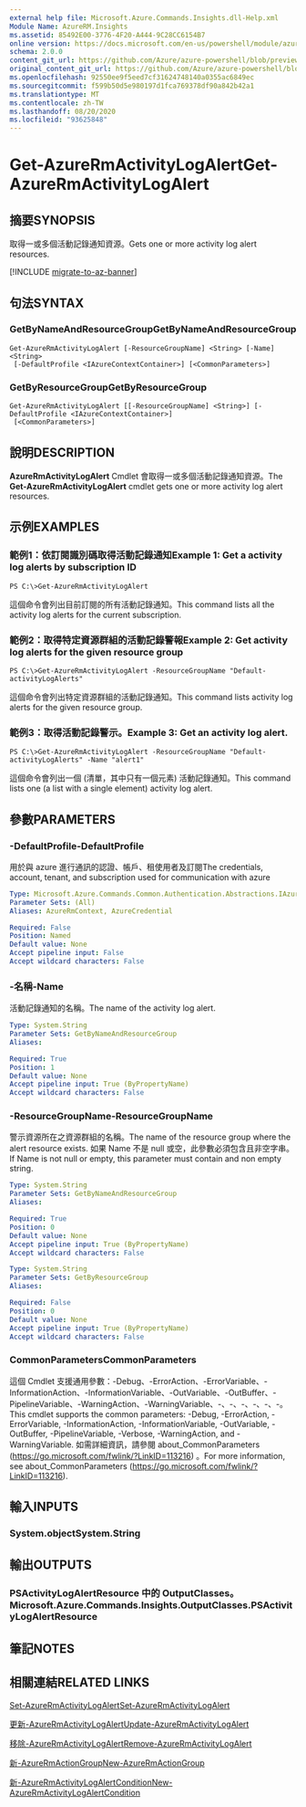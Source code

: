 ```yaml
---
external help file: Microsoft.Azure.Commands.Insights.dll-Help.xml
Module Name: AzureRM.Insights
ms.assetid: 85492E00-3776-4F20-A444-9C28CC6154B7
online version: https://docs.microsoft.com/en-us/powershell/module/azurerm.insights/get-azurermactivitylogalert
schema: 2.0.0
content_git_url: https://github.com/Azure/azure-powershell/blob/preview/src/ResourceManager/Insights/Commands.Insights/help/Get-AzureRmActivityLogAlert.md
original_content_git_url: https://github.com/Azure/azure-powershell/blob/preview/src/ResourceManager/Insights/Commands.Insights/help/Get-AzureRmActivityLogAlert.md
ms.openlocfilehash: 92550ee9f5eed7cf31624748140a0355ac6849ec
ms.sourcegitcommit: f599b50d5e980197d1fca769378df90a842b42a1
ms.translationtype: MT
ms.contentlocale: zh-TW
ms.lasthandoff: 08/20/2020
ms.locfileid: "93625848"
---
```

# <span data-ttu-id="7f8bb-101">Get-AzureRmActivityLogAlert</span><span class="sxs-lookup"><span data-stu-id="7f8bb-101">Get-AzureRmActivityLogAlert</span></span>

## <span data-ttu-id="7f8bb-102">摘要</span><span class="sxs-lookup"><span data-stu-id="7f8bb-102">SYNOPSIS</span></span>
<span data-ttu-id="7f8bb-103">取得一或多個活動記錄通知資源。</span><span class="sxs-lookup"><span data-stu-id="7f8bb-103">Gets one or more activity log alert resources.</span></span>

[!INCLUDE [migrate-to-az-banner](../../includes/migrate-to-az-banner.md)]

## <span data-ttu-id="7f8bb-104">句法</span><span class="sxs-lookup"><span data-stu-id="7f8bb-104">SYNTAX</span></span>

### <span data-ttu-id="7f8bb-105">GetByNameAndResourceGroup</span><span class="sxs-lookup"><span data-stu-id="7f8bb-105">GetByNameAndResourceGroup</span></span>
```
Get-AzureRmActivityLogAlert [-ResourceGroupName] <String> [-Name] <String>
 [-DefaultProfile <IAzureContextContainer>] [<CommonParameters>]
```

### <span data-ttu-id="7f8bb-106">GetByResourceGroup</span><span class="sxs-lookup"><span data-stu-id="7f8bb-106">GetByResourceGroup</span></span>
```
Get-AzureRmActivityLogAlert [[-ResourceGroupName] <String>] [-DefaultProfile <IAzureContextContainer>]
 [<CommonParameters>]
```

## <span data-ttu-id="7f8bb-107">說明</span><span class="sxs-lookup"><span data-stu-id="7f8bb-107">DESCRIPTION</span></span>
<span data-ttu-id="7f8bb-108">**AzureRmActivityLogAlert** Cmdlet 會取得一或多個活動記錄通知資源。</span><span class="sxs-lookup"><span data-stu-id="7f8bb-108">The **Get-AzureRmActivityLogAlert** cmdlet gets one or more activity log alert resources.</span></span>

## <span data-ttu-id="7f8bb-109">示例</span><span class="sxs-lookup"><span data-stu-id="7f8bb-109">EXAMPLES</span></span>

### <span data-ttu-id="7f8bb-110">範例1：依訂閱識別碼取得活動記錄通知</span><span class="sxs-lookup"><span data-stu-id="7f8bb-110">Example 1: Get a activity log alerts by subscription ID</span></span>
```
PS C:\>Get-AzureRmActivityLogAlert
```

<span data-ttu-id="7f8bb-111">這個命令會列出目前訂閱的所有活動記錄通知。</span><span class="sxs-lookup"><span data-stu-id="7f8bb-111">This command lists all the activity log alerts for the current subscription.</span></span>

### <span data-ttu-id="7f8bb-112">範例2：取得特定資源群組的活動記錄警報</span><span class="sxs-lookup"><span data-stu-id="7f8bb-112">Example 2: Get activity log alerts for the given resource group</span></span>
```
PS C:\>Get-AzureRmActivityLogAlert -ResourceGroupName "Default-activityLogAlerts"
```

<span data-ttu-id="7f8bb-113">這個命令會列出特定資源群組的活動記錄通知。</span><span class="sxs-lookup"><span data-stu-id="7f8bb-113">This command lists activity log alerts for the given resource group.</span></span>

### <span data-ttu-id="7f8bb-114">範例3：取得活動記錄警示。</span><span class="sxs-lookup"><span data-stu-id="7f8bb-114">Example 3: Get an activity log alert.</span></span>
```
PS C:\>Get-AzureRmActivityLogAlert -ResourceGroupName "Default-activityLogAlerts" -Name "alert1"
```

<span data-ttu-id="7f8bb-115">這個命令會列出一個 (清單，其中只有一個元素) 活動記錄通知。</span><span class="sxs-lookup"><span data-stu-id="7f8bb-115">This command lists one (a list with a single element) activity log alert.</span></span>

## <span data-ttu-id="7f8bb-116">參數</span><span class="sxs-lookup"><span data-stu-id="7f8bb-116">PARAMETERS</span></span>

### <span data-ttu-id="7f8bb-117">-DefaultProfile</span><span class="sxs-lookup"><span data-stu-id="7f8bb-117">-DefaultProfile</span></span>
<span data-ttu-id="7f8bb-118">用於與 azure 進行通訊的認證、帳戶、租使用者及訂閱</span><span class="sxs-lookup"><span data-stu-id="7f8bb-118">The credentials, account, tenant, and subscription used for communication with azure</span></span>

```yaml
Type: Microsoft.Azure.Commands.Common.Authentication.Abstractions.IAzureContextContainer
Parameter Sets: (All)
Aliases: AzureRmContext, AzureCredential

Required: False
Position: Named
Default value: None
Accept pipeline input: False
Accept wildcard characters: False
```

### <span data-ttu-id="7f8bb-119">-名稱</span><span class="sxs-lookup"><span data-stu-id="7f8bb-119">-Name</span></span>
<span data-ttu-id="7f8bb-120">活動記錄通知的名稱。</span><span class="sxs-lookup"><span data-stu-id="7f8bb-120">The name of the activity log alert.</span></span>

```yaml
Type: System.String
Parameter Sets: GetByNameAndResourceGroup
Aliases:

Required: True
Position: 1
Default value: None
Accept pipeline input: True (ByPropertyName)
Accept wildcard characters: False
```

### <span data-ttu-id="7f8bb-121">-ResourceGroupName</span><span class="sxs-lookup"><span data-stu-id="7f8bb-121">-ResourceGroupName</span></span>
<span data-ttu-id="7f8bb-122">警示資源所在之資源群組的名稱。</span><span class="sxs-lookup"><span data-stu-id="7f8bb-122">The name of the resource group where the alert resource exists.</span></span>
<span data-ttu-id="7f8bb-123">如果 Name 不是 null 或空，此參數必須包含且非空字串。</span><span class="sxs-lookup"><span data-stu-id="7f8bb-123">If Name is not null or empty, this parameter must contain and non empty string.</span></span>

```yaml
Type: System.String
Parameter Sets: GetByNameAndResourceGroup
Aliases:

Required: True
Position: 0
Default value: None
Accept pipeline input: True (ByPropertyName)
Accept wildcard characters: False
```

```yaml
Type: System.String
Parameter Sets: GetByResourceGroup
Aliases:

Required: False
Position: 0
Default value: None
Accept pipeline input: True (ByPropertyName)
Accept wildcard characters: False
```

### <span data-ttu-id="7f8bb-124">CommonParameters</span><span class="sxs-lookup"><span data-stu-id="7f8bb-124">CommonParameters</span></span>
<span data-ttu-id="7f8bb-125">這個 Cmdlet 支援通用參數：-Debug、-ErrorAction、-ErrorVariable、-InformationAction、-InformationVariable、-OutVariable、-OutBuffer、-PipelineVariable、-WarningAction、-WarningVariable、-、-、-、-、-、-。</span><span class="sxs-lookup"><span data-stu-id="7f8bb-125">This cmdlet supports the common parameters: -Debug, -ErrorAction, -ErrorVariable, -InformationAction, -InformationVariable, -OutVariable, -OutBuffer, -PipelineVariable, -Verbose, -WarningAction, and -WarningVariable.</span></span> <span data-ttu-id="7f8bb-126">如需詳細資訊，請參閱 about_CommonParameters (https://go.microsoft.com/fwlink/?LinkID=113216) 。</span><span class="sxs-lookup"><span data-stu-id="7f8bb-126">For more information, see about_CommonParameters (https://go.microsoft.com/fwlink/?LinkID=113216).</span></span>

## <span data-ttu-id="7f8bb-127">輸入</span><span class="sxs-lookup"><span data-stu-id="7f8bb-127">INPUTS</span></span>

### <span data-ttu-id="7f8bb-128">System.object</span><span class="sxs-lookup"><span data-stu-id="7f8bb-128">System.String</span></span>

## <span data-ttu-id="7f8bb-129">輸出</span><span class="sxs-lookup"><span data-stu-id="7f8bb-129">OUTPUTS</span></span>

### <span data-ttu-id="7f8bb-130">PSActivityLogAlertResource 中的 OutputClasses。</span><span class="sxs-lookup"><span data-stu-id="7f8bb-130">Microsoft.Azure.Commands.Insights.OutputClasses.PSActivityLogAlertResource</span></span>

## <span data-ttu-id="7f8bb-131">筆記</span><span class="sxs-lookup"><span data-stu-id="7f8bb-131">NOTES</span></span>

## <span data-ttu-id="7f8bb-132">相關連結</span><span class="sxs-lookup"><span data-stu-id="7f8bb-132">RELATED LINKS</span></span>

[<span data-ttu-id="7f8bb-133">Set-AzureRmActivityLogAlert</span><span class="sxs-lookup"><span data-stu-id="7f8bb-133">Set-AzureRmActivityLogAlert</span></span>](./Set-AzureRmActivityLogAlert.md)

[<span data-ttu-id="7f8bb-134">更新-AzureRmActivityLogAlert</span><span class="sxs-lookup"><span data-stu-id="7f8bb-134">Update-AzureRmActivityLogAlert</span></span>](./Update-AzureRmActivityLogAlert.md)

[<span data-ttu-id="7f8bb-135">移除-AzureRmActivityLogAlert</span><span class="sxs-lookup"><span data-stu-id="7f8bb-135">Remove-AzureRmActivityLogAlert</span></span>](./Remove-AzureRmActivityLogAlert.md)

[<span data-ttu-id="7f8bb-136">新-AzureRmActionGroup</span><span class="sxs-lookup"><span data-stu-id="7f8bb-136">New-AzureRmActionGroup</span></span>](./New-AzureRmActionGroup.md)

[<span data-ttu-id="7f8bb-137">新-AzureRmActivityLogAlertCondition</span><span class="sxs-lookup"><span data-stu-id="7f8bb-137">New-AzureRmActivityLogAlertCondition</span></span>](./Get-AzureRmActivityLogAlertCondition.md)
